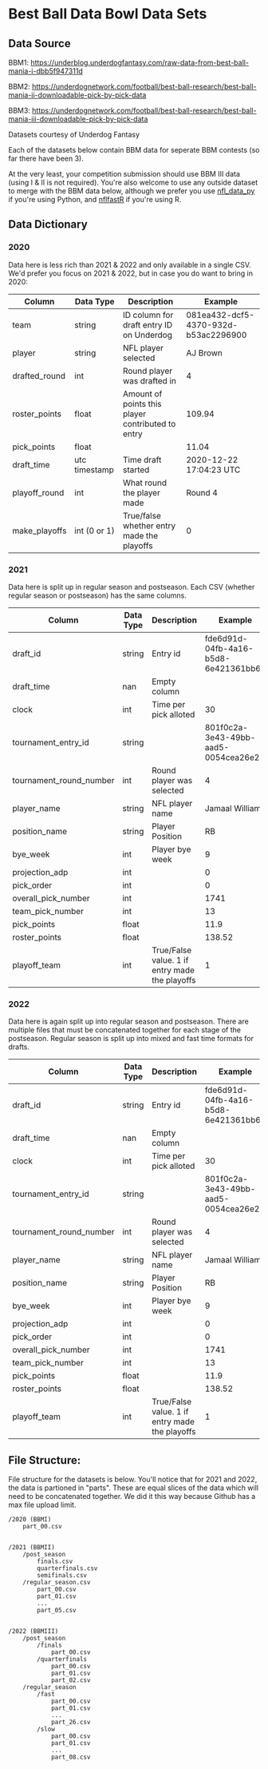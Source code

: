 # Best Ball Data Bowl Data Sets

## Data Source

BBM1: https://underblog.underdogfantasy.com/raw-data-from-best-ball-mania-i-dbb5f947311d

BBM2: https://underdognetwork.com/football/best-ball-research/best-ball-mania-ii-downloadable-pick-by-pick-data

BBM3: https://underdognetwork.com/football/best-ball-research/best-ball-mania-iii-downloadable-pick-by-pick-data

Datasets courtesy of Underdog Fantasy

Each of the datasets below contain BBM data for seperate BBM contests (so far there have been 3).

At the very least, your competition submission should use BBM III data (using I & II is not required). You're also welcome to use any outside dataset to merge with the BBM data below, although we prefer you use [nfl_data_py](https://github.com/cooperdff/nfl_data_py) if you're using Python, and [nflfastR](https://github.com/nflverse/nflfastR/) if you're using R. 

## Data Dictionary

### 2020

Data here is less rich than 2021 & 2022 and only available in a single CSV. We'd prefer you focus on 2021 & 2022, but in case you do want to bring in 2020:

| **Column**    | **Data Type** | **Description**                                   | **Example**                          |
|---------------|---------------|---------------------------------------------------|--------------------------------------|
| team          | string        | ID column for draft entry ID on Underdog          | 081ea432-dcf5-4370-932d-b53ac2296900 |
| player        | string        | NFL player selected                               | AJ Brown                             |
| drafted_round | int           | Round player was drafted in                       | 4                                    |
| roster_points | float         | Amount of points this player contributed to entry | 109.94                               |
| pick_points   | float         |                                                   | 11.04                                |
| draft_time    | utc timestamp | Time draft started                                | 2020-12-22 17:04:23 UTC              |
| playoff_round | int           | What round the player made                        | Round 4                              |
| make_playoffs | int (0 or 1)  | True/false whether entry made the playoffs        | 0                                    |

### 2021

Data here is split up in regular season and postseason. Each CSV (whether regular season or postseason) has the same columns.

| **Column**              | **Data Type** | **Description**                                | **Example**                          |
|-------------------------|---------------|------------------------------------------------|--------------------------------------|
| draft_id                | string        | Entry id                                       | fde6d91d-04fb-4a16-b5d8-6e421361bb63 |
| draft_time              | nan           | Empty column                                   |                                      |
| clock                   | int           | Time per pick alloted                          | 30                                   |
| tournament_entry_id     | string        |                                                | 801f0c2a-3e43-49bb-aad5-0054cea26e23 |
| tournament_round_number | int           | Round player was selected                      | 4                                    |
| player_name             | string        | NFL player name                                | Jamaal Williams                      |
| position_name           | string        | Player Position                                | RB                                   |
| bye_week                | int           | Player bye week                                | 9                                    |
| projection_adp          | int           |                                                | 0                                    |
| pick_order              | int           |                                                | 0                                    |
| overall_pick_number     | int           |                                                | 1741                                 |
| team_pick_number        | int           |                                                | 13                                   |
| pick_points             | float         |                                                | 11.9                                 |
| roster_points           | float         |                                                | 138.52                               |
| playoff_team            | int           | True/False value. 1 if entry made the playoffs | 1                                    |

### 2022

Data here is again split up into regular season and postseason. There are multiple files that must be concatenated together for each stage of the postseason. Regular season is split up into mixed and fast time formats for drafts. 

| **Column**              | **Data Type** | **Description**                                | **Example**                          |
|-------------------------|---------------|------------------------------------------------|--------------------------------------|
| draft_id                | string        | Entry id                                       | fde6d91d-04fb-4a16-b5d8-6e421361bb63 |
| draft_time              | nan           | Empty column                                   |                                      |
| clock                   | int           | Time per pick alloted                          | 30                                   |
| tournament_entry_id     | string        |                                                | 801f0c2a-3e43-49bb-aad5-0054cea26e23 |
| tournament_round_number | int           | Round player was selected                      | 4                                    |
| player_name             | string        | NFL player name                                | Jamaal Williams                      |
| position_name           | string        | Player Position                                | RB                                   |
| bye_week                | int           | Player bye week                                | 9                                    |
| projection_adp          | int           |                                                | 0                                    |
| pick_order              | int           |                                                | 0                                    |
| overall_pick_number     | int           |                                                | 1741                                 |
| team_pick_number        | int           |                                                | 13                                   |
| pick_points             | float         |                                                | 11.9                                 |
| roster_points           | float         |                                                | 138.52                               |
| playoff_team            | int           | True/False value. 1 if entry made the playoffs | 1                                    |

## File Structure:

File structure for the datasets is below. You'll notice that for 2021 and 2022, the data is partioned in "parts". These are equal slices of the data which will need to be concatenated together. We did it this way because Github has a max file upload limit. 

```
/2020 (BBMI)
    part_00.csv


/2021 (BBMII)
    /post_season
        finals.csv
        quarterfinals.csv
        semifinals.csv
    /regular_season.csv
        part_00.csv
        part_01.csv
        ...
        part_05.csv


/2022 (BBMIII)
    /post_season
        /finals
            part_00.csv
        /quarterfinals
            part_00.csv
            part_01.csv
            part_02.csv
    /regular_season
        /fast
            part_00.csv
            part_01.csv
            ...
            part_26.csv
        /slow
            part_00.csv
            part_01.csv
            ...
            part_08.csv
```